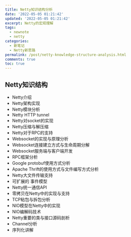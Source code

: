 ```yaml
---
title: Netty知识结构分析
date: '2022-05-05 01:21:42'
updated: '2022-05-05 01:21:42'
excerpt: Netty的宏观理解
tags:
  - newnote
  - netty
categories:
  - 新笔记
  - Netty新思路
permalink: /post/netty-knowledge-structure-analysis.html
comments: true
toc: true
---
```

## Netty知识结构

- Netty介绍
- Netty架构实现
- Netty模块分析
- Netty HTTP tunnel
- Netty对socket的实现
- Netty压缩与解压缩
- Netty对于RPC的支持
- Websocket的实现与原理分析
- Websocket连接建立方式与生命周期分解
- Websocket服务端与客户端开发
- RPC框架分析
- Google protobuf使用方式分析
- Apache Thrift的使用方式与文件编写方式分析
- Netty大文件传输支持
- 可扩展的 事件模型
- Netty统一通信API
- 零拷贝在Netty中的实现与支持
- TCP粘包与拆包分析
- NIO模型在Netty中的实现
- NIO编解码技术
- Netty重要的类与接口源码剖析
- Channel分析
- 序列化讲解